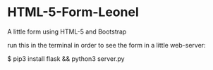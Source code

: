# HTML-5-Form-Leonel
A little form using HTML-5 and Bootstrap

run this in the terminal in order to see the form in a little web-server:

$ pip3 install flask && python3 server.py

